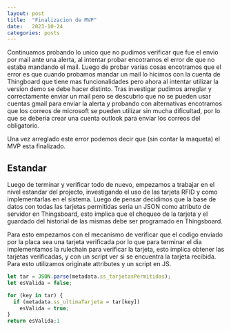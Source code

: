 ```yaml
---
layout: post
title:  "Finalizacion de MVP"
date:   2023-10-24 
categories: posts
---
```


Continuamos probando lo unico que no pudimos verificar que fue el envio por mail ante una alerta, al intentar probar encotramos el error de que no estaba mandando el mail. Luego de probar varias cosas encotramos que el error es que cuando probamos
mandar un mail lo hicimos con la cuenta de Thingboard que tiene mas funcionalidades pero ahora al intentar utilizar la version demo se debe hacer distinto. Tras investigar pudimos arreglar y correctamente enviar un mail pero se descubrio que no se pueden
usar cuentas gmail para enviar la alerta y probando con alternativas encotramos que los correos de microsoft se pueden utilizar sin mucha dificultad, por lo que se deberia crear una cuenta outlook para enviar los correos del obligatorio.

Una vez arreglado este error podemos decir que (sin contar la maqueta) el MVP esta finalizado.

## Estandar

Luego de terminar y verificar todo de nuevo, empezamos a trabajar en el nivel estandar del projecto, investigando el uso de las tarjeta RFID y como implementarlas en el sistema. Luego de pensar decidimos que la base de datos con todas las tarjetas permitidas seria un JSON como atributo
de servidor en Thingsboard, esto implica que el chequeo de la tarjeta y el guardado del historial de las mismas debe ser programado en Thingsboard. 

Para esto empezamos con el mecanismo de verificar que el codigo enviado por la placa sea una tarjeta verificada por lo que para terminar el dia implementamos la rulechain para verificar la tarjeta, esto implica obtener las tarjetas verificadas, y con un script ver si se encuentra la
tarjeta recibida. Para esto utilizamos originate attributes y un script en JS.

 
```javascript
let tar = JSON.parse(metadata.ss_tarjetasPermitidas);
let esValida = false;

for (key in tar) {
  if (metadata.ss_ultimaTarjeta = tar[key])
    esValida = true;
}
return esValida;1

```
